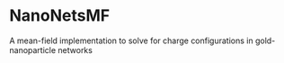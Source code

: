 # NanoNetsMF
A mean-field implementation to solve for charge configurations in gold-nanoparticle networks

